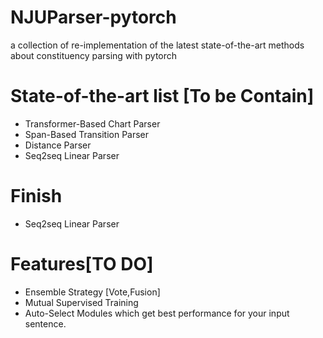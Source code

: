 # NJUParser-pytorch
a collection of re-implementation of the latest state-of-the-art methods about constituency parsing with pytorch

# State-of-the-art list [To be Contain]
- Transformer-Based Chart Parser
- Span-Based Transition Parser
- Distance Parser
- Seq2seq Linear Parser

# Finish
- Seq2seq Linear Parser

# Features[TO DO]
- Ensemble Strategy [Vote,Fusion]
- Mutual Supervised Training
- Auto-Select Modules which get best performance for your input sentence.
